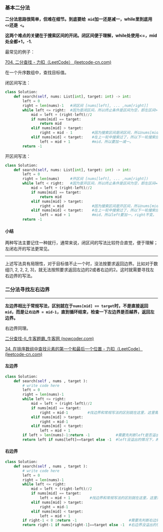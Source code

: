 ### 基本二分法

**二分法思路很简单，但难在细节。到底要给` mid`加一还是减一，while里到底用` <=`还是` <`。**

**这两个难点的关键在于搜索区间的开闭。闭区间便于理解，while处使用<=，mid处全都+1，-1.**

最常见的例子：

[704. 二分查找 - 力扣（LeetCode） (leetcode-cn.com)](https://leetcode-cn.com/problems/binary-search/)

在一个升序数组中，查找目标值。

闭区间写法：

```python
class Solution:
    def search(self, nums: List[int], target: int) -> int:
        left = 0
        right = len(nums)-1   #闭区间 [nums[left], ... ,num[right]]
        while left <= right:  #因为是闭区间，所以终止条件是区间为空，即左区间>右区间
            mid = left + (right-left)//2
            if nums[mid] == target:
                return mid
            elif nums[mid] > target:
                right = mid - 1         #因为搜索区间是闭区间，所以nums[mid]已经   
            elif nums[mid] < target:    #在上一轮中搜索过了，所以下一轮搜索应该排除
                left = mid + 1          #mid，所以要加一减一。
        return -1
```

开区间写法：

```python
class Solution:
    def search(self, nums: List[int], target: int) -> int:
        left = 0
        right = len(nums)     #开区间 [nums[left], ... ,num[right])
        while left < right:   #因为是开区间，所以终止条件是区间为空，即左区间=右区间
            mid = left + (right-left)//2
            if nums[mid] == target:
                return mid
            elif nums[mid] > target:
                right = mid             #因为搜索区间是开区间，所以nums[mid]已经   
            elif nums[mid] < target:    #在上一轮中搜索过了，所以下一轮搜索应该排除
                left = mid + 1          #mid，所以left要加一，right不变。
        return -1
```

#### 小结

两种写法主要记住一种就行，通常来说，闭区间的写法比较符合直觉，便于理解；左闭右开的写法更常见。

----



上述写法具有局限性，对于目标值不止一个时，没法按要求返回边界。比如对于数组[1, 2, 2, 2, 3]，就无法按照要求返回左边的2或者右边的2。这时就需要寻找左右边界的写法。



### 二分法寻找左右边界

----

**左边界相比于常规写法，区别就在于`nums[mid] == target`时，不是直接返回`mid`，而是让`右边界 = mid-1`，直到循环结束，检查一下左边界是否越界，返回左边界。**

右边界同理。

[二分查找-II_牛客题霸_牛客网 (nowcoder.com)](https://www.nowcoder.com/practice/4f470d1d3b734f8aaf2afb014185b395?tpId=188&&tqId=38588&rp=1&ru=/activity/oj&qru=/ta/job-code-high-week/question-ranking)

[34. 在排序数组中查找元素的第一个和最后一个位置 - 力扣（LeetCode） (leetcode-cn.com)](https://leetcode-cn.com/problems/find-first-and-last-position-of-element-in-sorted-array/)

#### 左边界

```python
class Solution:
    def search(self , nums , target ):
        # write code here
        left = 0
        right = len(nums)-1
        while left <= right:
            mid = left + (right-left)//2
            if nums[mid] == target:
                right = mid-1         #找边界和常规写法的区别就在这里，这里需要继续缩小右界
            elif nums[mid] > target:
                right = mid-1
            elif nums[mid] < target:
                left = mid + 1
        if left > len(nums)-1:return -1            #需要先判断left是否溢出
        return left if nums[left]==target else -1  #left没溢出的情况下，再判断left是否等于目标值，如果是，则返回left  
```

#### 右边界

```python
class Solution:
    def search(self , nums , target ):
        # write code here
        left = 0
        right = len(nums)-1
        while left <= right:
            mid = left + (right-left)//2
            if nums[mid] == target:
                left = mid + 1         #找边界和常规写法的区别就在这里，这里需要继续缩小左边界
            elif nums[mid] > target:
                right = mid-1
            elif nums[mid] < target:
                left = mid + 1
        if right-1 < 0 :return -1                        #需要先判断右边界是否溢出
        return right-1 if nums[right-1]==target else -1  #右边界没溢出的情况下，再判断右边界是否等于目标值，如果是，则返回右边界
```



